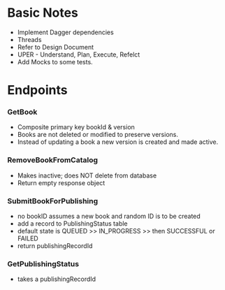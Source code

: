 # Basic Notes
* Implement Dagger dependencies
* Threads
* Refer to Design Document
* UPER - Understand, Plan, Execute, Refelct
* Add Mocks to some tests.

# Endpoints
### GetBook
* Composite primary key bookId & version
* Books are not deleted or modified to preserve versions.
* Instead of updating a book a new version is created and made active.

### RemoveBookFromCatalog
* Makes inactive; does NOT delete from database
* Return empty response object

### SubmitBookForPublishing
* no bookID assumes a new book and random ID is to be created
* add a record to PublishingStatus table
* default state is QUEUED >> IN_PROGRESS >> then SUCCESSFUL or FAILED
* return publishingRecordId

### GetPublishingStatus
* takes a publishingRecordId

